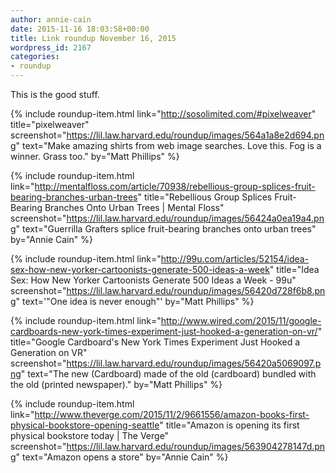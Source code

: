 ```yaml
---
author: annie-cain
date: 2015-11-16 18:03:58+00:00
title: Link roundup November 16, 2015
wordpress_id: 2167
categories:
- roundup
---
```


This is the good stuff.

{% include roundup-item.html
  link="http://sosolimited.com/#pixelweaver"
  title="pixelweaver"
  screenshot="https://lil.law.harvard.edu/roundup/images/564a1a8e2d694.png"
  text="Make amazing shirts from web image searches. Love this. Fog is a winner. Grass too."
  by="Matt Phillips"
%}

{% include roundup-item.html
  link="http://mentalfloss.com/article/70938/rebellious-group-splices-fruit-bearing-branches-urban-trees"
  title="Rebellious Group Splices Fruit-Bearing Branches Onto Urban Trees | Mental Floss"
  screenshot="https://lil.law.harvard.edu/roundup/images/56424a0ea19a4.png"
  text="Guerrilla Grafters splice fruit-bearing branches onto urban trees"
  by="Annie Cain"
%}

{% include roundup-item.html
  link="http://99u.com/articles/52154/idea-sex-how-new-yorker-cartoonists-generate-500-ideas-a-week"
  title="Idea Sex: How New Yorker Cartoonists Generate 500 Ideas a Week - 99u"
  screenshot="https://lil.law.harvard.edu/roundup/images/56420d728f6b8.png"
  text='"One idea is never enough"'
  by="Matt Phillips"
%}

{% include roundup-item.html
  link="http://www.wired.com/2015/11/google-cardboards-new-york-times-experiment-just-hooked-a-generation-on-vr/"
  title="Google Cardboard's New York Times Experiment Just Hooked a Generation on VR"
  screenshot="https://lil.law.harvard.edu/roundup/images/56420a5069097.png"
  text="The new (Cardboard) made of the old (cardboard) bundled with the old (printed newspaper)."
  by="Matt Phillips"
%}

{% include roundup-item.html
  link="http://www.theverge.com/2015/11/2/9661556/amazon-books-first-physical-bookstore-opening-seattle"
  title="Amazon is opening its first physical bookstore today | The Verge"
  screenshot="https://lil.law.harvard.edu/roundup/images/563904278147d.png"
  text="Amazon opens a store"
  by="Annie Cain"
%}
